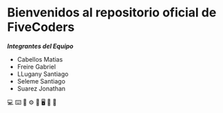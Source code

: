 # Bienvenidos al repositorio oficial de  **FiveCoders**

***Integrantes del Equipo***

- Cabellos Matias
- Freire Gabriel
- LLugany Santiago
- Seleme Santiago
- Suarez Jonathan


💻  ⌨️ 💾 ⚙️ 🎸 🖥️ 🧠 🧮
